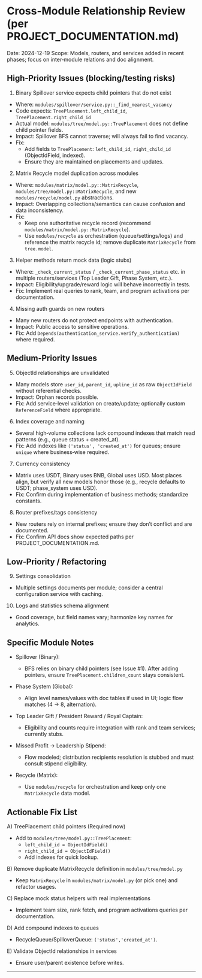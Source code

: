 # Cross‑Module Relationship Review (per PROJECT_DOCUMENTATION.md)

Date: 2024-12-19
Scope: Models, routers, and services added in recent phases; focus on inter‑module relations and doc alignment.

## High‑Priority Issues (blocking/testing risks)

1) Binary Spillover service expects child pointers that do not exist
- Where: `modules/spillover/service.py::_find_nearest_vacancy`
- Code expects: `TreePlacement.left_child_id`, `TreePlacement.right_child_id`
- Actual model: `modules/tree/model.py::TreePlacement` does not define child pointer fields.
- Impact: Spillover BFS cannot traverse; will always fail to find vacancy.
- Fix:
  - Add fields to `TreePlacement`: `left_child_id`, `right_child_id` (ObjectIdField, indexed).
  - Ensure they are maintained on placements and updates.

2) Matrix Recycle model duplication across modules
- Where: `modules/matrix/model.py::MatrixRecycle`, `modules/tree/model.py::MatrixRecycle`, and new `modules/recycle/model.py` abstractions.
- Impact: Overlapping collections/semantics can cause confusion and data inconsistency.
- Fix:
  - Keep one authoritative recycle record (recommend `modules/matrix/model.py::MatrixRecycle`).
  - Use `modules/recycle` as orchestration (queue/settings/logs) and reference the matrix recycle id; remove duplicate `MatrixRecycle` from `tree.model`.

3) Helper methods return mock data (logic stubs)
- Where: `_check_current_status` / `_check_current_phase_status` etc. in multiple routers/services (Top Leader Gift, Phase System, etc.).
- Impact: Eligibility/upgrade/reward logic will behave incorrectly in tests.
- Fix: Implement real queries to rank, team, and program activations per documentation.

4) Missing auth guards on new routers
- Many new routers do not protect endpoints with authentication.
- Impact: Public access to sensitive operations.
- Fix: Add `Depends(authentication_service.verify_authentication)` where required.

## Medium‑Priority Issues

5) ObjectId relationships are unvalidated
- Many models store `user_id`, `parent_id`, `upline_id` as raw `ObjectIdField` without referential checks.
- Impact: Orphan records possible.
- Fix: Add service‑level validation on create/update; optionally custom `ReferenceField` where appropriate.

6) Index coverage and naming
- Several high‑volume collections lack compound indexes that match read patterns (e.g., queue status + created_at).
- Fix: Add indexes like `('status', 'created_at')` for queues; ensure `unique` where business‑wise required.

7) Currency consistency
- Matrix uses USDT, Binary uses BNB, Global uses USD. Most places align, but verify all new models honor those (e.g., recycle defaults to USDT; phase_system uses USD).
- Fix: Confirm during implementation of business methods; standardize constants.

8) Router prefixes/tags consistency
- New routers rely on internal prefixes; ensure they don’t conflict and are documented.
- Fix: Confirm API docs show expected paths per PROJECT_DOCUMENTATION.md.

## Low‑Priority / Refactoring

9) Settings consolidation
- Multiple settings documents per module; consider a central configuration service with caching.

10) Logs and statistics schema alignment
- Good coverage, but field names vary; harmonize key names for analytics.

## Specific Module Notes

- Spillover (Binary):
  - BFS relies on binary child pointers (see Issue #1). After adding pointers, ensure `TreePlacement.children_count` stays consistent.

- Phase System (Global):
  - Align level names/values with doc tables if used in UI; logic flow matches (4 → 8, alternation).

- Top Leader Gift / President Reward / Royal Captain:
  - Eligibility and counts require integration with rank and team services; currently stubs.

- Missed Profit → Leadership Stipend:
  - Flow modeled; distribution recipients resolution is stubbed and must consult stipend eligibility.

- Recycle (Matrix):
  - Use `modules/recycle` for orchestration and keep only one `MatrixRecycle` data model.

## Actionable Fix List

A) TreePlacement child pointers (Required now)
- Add to `modules/tree/model.py::TreePlacement`:
  - `left_child_id = ObjectIdField()`
  - `right_child_id = ObjectIdField()`
  - Add indexes for quick lookup.

B) Remove duplicate MatrixRecycle definition in `modules/tree/model.py`
- Keep `MatrixRecycle` in `modules/matrix/model.py` (or pick one) and refactor usages.

C) Replace mock status helpers with real implementations
- Implement team size, rank fetch, and program activations queries per documentation.


D) Add compound indexes to queues
- RecycleQueue/SpilloverQueue: `('status','created_at')`.

E) Validate ObjectId relationships in services
- Ensure user/parent existence before writes.

---

